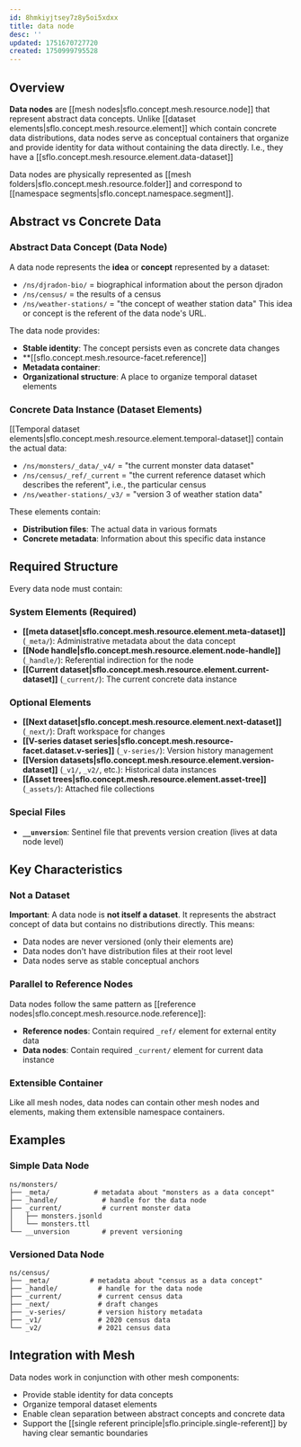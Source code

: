 ```yaml
---
id: 8hmkiyjtsey7z8y5oi5xdxx
title: data node
desc: ''
updated: 1751670727720
created: 1750999795528
---
```


## Overview

**Data nodes** are [[mesh nodes|sflo.concept.mesh.resource.node]] that represent abstract data concepts. Unlike [[dataset elements|sflo.concept.mesh.resource.element]] which contain concrete data distributions, data nodes serve as conceptual containers that organize and provide identity for data without containing the data directly. I.e., they have a [[sflo.concept.mesh.resource.element.data-dataset]]

Data nodes are physically represented as [[mesh folders|sflo.concept.mesh.resource.folder]] and correspond to [[namespace segments|sflo.concept.namespace.segment]].

## Abstract vs Concrete Data

### Abstract Data Concept (Data Node)
A data node represents the **idea** or **concept** represented by a dataset:
- `/ns/djradon-bio/` = biographical information about the person djradon
- `/ns/census/` =  the results of a census
- `/ns/weather-stations/` = "the concept of weather station data"
This idea or concept is the referent of the data node's URL. 

The data node provides:
- **Stable identity**: The concept persists even as concrete data changes
- **[[sflo.concept.mesh.resource-facet.reference]]
- **Metadata container**: 
- **Organizational structure**: A place to organize temporal dataset elements

### Concrete Data Instance (Dataset Elements)
[[Temporal dataset elements|sflo.concept.mesh.resource.element.temporal-dataset]] contain the actual data:
- `/ns/monsters/_data/_v4/` = "the current monster data dataset"
- `/ns/census/_ref/_current` = "the current reference dataset which describes the referent", i.e., the particular census  
- `/ns/weather-stations/_v3/` = "version 3 of weather station data"

These elements contain:
- **Distribution files**: The actual data in various formats
- **Concrete metadata**: Information about this specific data instance

## Required Structure

Every data node must contain:

### System Elements (Required)
- **[[meta dataset|sflo.concept.mesh.resource.element.meta-dataset]]** (`_meta/`): Administrative metadata about the data concept
- **[[Node handle|sflo.concept.mesh.resource.element.node-handle]]** (`_handle/`): Referential indirection for the node
- **[[Current dataset|sflo.concept.mesh.resource.element.current-dataset]]** (`_current/`): The current concrete data instance

### Optional Elements
- **[[Next dataset|sflo.concept.mesh.resource.element.next-dataset]]** (`_next/`): Draft workspace for changes
- **[[V-series dataset series|sflo.concept.mesh.resource-facet.dataset.v-series]]** (`_v-series/`): Version history management
- **[[Version datasets|sflo.concept.mesh.resource.element.version-dataset]]** (`_v1/`, `_v2/`, etc.): Historical data instances
- **[[Asset trees|sflo.concept.mesh.resource.element.asset-tree]]** (`_assets/`): Attached file collections

### Special Files
- **`__unversion`**: Sentinel file that prevents version creation (lives at data node level)

## Key Characteristics

### Not a Dataset
**Important**: A data node is **not itself a dataset**. It represents the abstract concept of data but contains no distributions directly. This means:
- Data nodes are never versioned (only their elements are)
- Data nodes don't have distribution files at their root level
- Data nodes serve as stable conceptual anchors

### Parallel to Reference Nodes
Data nodes follow the same pattern as [[reference nodes|sflo.concept.mesh.resource.node.reference]]:
- **Reference nodes**: Contain required `_ref/` element for external entity data
- **Data nodes**: Contain required `_current/` element for current data instance

### Extensible Container
Like all mesh nodes, data nodes can contain other mesh nodes and elements, making them extensible namespace containers.

## Examples

### Simple Data Node
```
ns/monsters/
├── _meta/           # metadata about "monsters as a data concept"
├── _handle/           # handle for the data node
├── _current/          # current monster data
│   ├── monsters.jsonld
│   └── monsters.ttl
└── __unversion        # prevent versioning
```

### Versioned Data Node
```
ns/census/
├── _meta/          # metadata about "census as a data concept"
├── _handle/          # handle for the data node  
├── _current/         # current census data
├── _next/            # draft changes
├── _v-series/        # version history metadata
├── _v1/              # 2020 census data
└── _v2/              # 2021 census data
```

## Integration with Mesh

Data nodes work in conjunction with other mesh components:
- Provide stable identity for data concepts
- Organize temporal dataset elements
- Enable clean separation between abstract concepts and concrete data
- Support the [[single referent principle|sflo.principle.single-referent]] by having clear semantic boundaries
